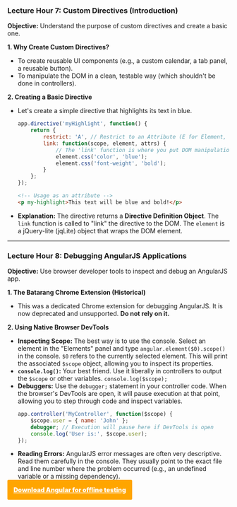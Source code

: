 
### Lecture Hour 7: Custom Directives (Introduction)

**Objective:** Understand the purpose of custom directives and create a basic one.

**1. Why Create Custom Directives?**
- To create reusable UI components (e.g., a custom calendar, a tab panel, a reusable button).
- To manipulate the DOM in a clean, testable way (which shouldn't be done in controllers).

**2. Creating a Basic Directive**
- Let's create a simple directive that highlights its text in blue.
    ```javascript
    app.directive('myHighlight', function() {
        return {
            restrict: 'A', // Restrict to an Attribute (E for Element, C for Class)
            link: function(scope, element, attrs) {
                // The 'link' function is where you put DOM manipulation code.
                element.css('color', 'blue');
                element.css('font-weight', 'bold');
            }
        };
    });
    ```
    ```html
    <!-- Usage as an attribute -->
    <p my-highlight>This text will be blue and bold!</p>
    ```
- **Explanation:** The directive returns a **Directive Definition Object**. The `link` function is called to "link" the directive to the DOM. The `element` is a jQuery-lite (jqLite) object that wraps the DOM element.

---

### Lecture Hour 8: Debugging AngularJS Applications

**Objective:** Use browser developer tools to inspect and debug an AngularJS app.

**1. The Batarang Chrome Extension (Historical)**
- This was a dedicated Chrome extension for debugging AngularJS. It is now deprecated and unsupported. **Do not rely on it.**

**2. Using Native Browser DevTools**
- **Inspecting Scope:** The best way is to use the console. Select an element in the "Elements" panel and type `angular.element($0).scope()` in the console. `$0` refers to the currently selected element. This will print the associated `$scope` object, allowing you to inspect its properties.
- **`console.log()`:** Your best friend. Use it liberally in controllers to output the `$scope` or other variables. `console.log($scope);`
- **Debuggers:** Use the `debugger;` statement in your controller code. When the browser's DevTools are open, it will pause execution at that point, allowing you to step through code and inspect variables.
    ```javascript
    app.controller('MyController', function($scope) {
        $scope.user = { name: 'John' };
        debugger; // Execution will pause here if DevTools is open
        console.log('User is:', $scope.user);
    });
    ```
- **Reading Errors:** AngularJS error messages are often very descriptive. Read them carefully in the console. They usually point to the exact file and line number where the problem occurred (e.g., an undefined variable or a missing dependency).


<a style="padding:1em;border-radius:.2em;color:white;background-color:orange;font-weight:900;" href="https://ajax.googleapis.com/ajax/libs/angularjs/1.6.9/angular.min.js" download="angular.min.js"> Download Angular for offline testing </a> 
